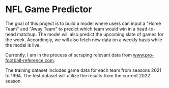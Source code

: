 # NFL Game Predictor

The goal of this project is to build a model where users can input a "Home Team" and "Away Team" to predict which team would win in a head-to-head matchup. The model will also predict the upcoming slate of games for the week. Accordingly, we will also fetch new data on a weekly basis while the model is live.  

Currently, I am in the process of scraping relevant data from www.pro-football-reference.com. 

The training dataset includes game data for each team from seasons 2021 to 1994. The test dataset will utilize the results from the current 2022 season. 
